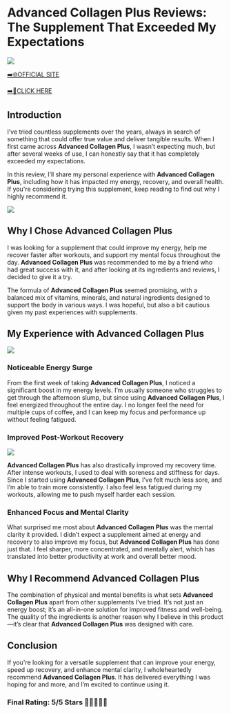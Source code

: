 # **Advanced Collagen Plus Reviews**: The Supplement That Exceeded My Expectations

[![](https://static.vecteezy.com/system/resources/thumbnails/019/896/014/small/buy-now-gradient-button-with-cart-symbol-buy-now-illustration-png.png)](https://edetoop.top/lander/sugarpreland-1/advcollagenpl.html) 

[➡️🌐OFFICIAL SITE](https://edetoop.top/lander/sugarpreland-1/advcollagenpl.html) 

[➡️🔗CLICK HERE](https://edetoop.top/lander/sugarpreland-1/advcollagenpl.html) 


## Introduction

I’ve tried countless supplements over the years, always in search of something that could offer true value and deliver tangible results. When I first came across **Advanced Collagen Plus**, I wasn’t expecting much, but after several weeks of use, I can honestly say that it has completely exceeded my expectations.

In this review, I’ll share my personal experience with **Advanced Collagen Plus**, including how it has impacted my energy, recovery, and overall health. If you're considering trying this supplement, keep reading to find out why I highly recommend it.

[![](https://wallpapers.com/images/hd/red-order-now-button-udg4jcj4arvn8b0n-2.png)](https://edetoop.top/lander/sugarpreland-1/advcollagenpl.html)  

## Why I Chose **Advanced Collagen Plus**

I was looking for a supplement that could improve my energy, help me recover faster after workouts, and support my mental focus throughout the day. **Advanced Collagen Plus** was recommended to me by a friend who had great success with it, and after looking at its ingredients and reviews, I decided to give it a try.

The formula of **Advanced Collagen Plus** seemed promising, with a balanced mix of vitamins, minerals, and natural ingredients designed to support the body in various ways. I was hopeful, but also a bit cautious given my past experiences with supplements.

## My Experience with **Advanced Collagen Plus**

[![](https://static.vecteezy.com/system/resources/thumbnails/019/896/014/small/buy-now-gradient-button-with-cart-symbol-buy-now-illustration-png.png)](https://edetoop.top/lander/sugarpreland-1/advcollagenpl.html)

### Noticeable Energy Surge

From the first week of taking **Advanced Collagen Plus**, I noticed a significant boost in my energy levels. I’m usually someone who struggles to get through the afternoon slump, but since using **Advanced Collagen Plus**, I feel energized throughout the entire day. I no longer feel the need for multiple cups of coffee, and I can keep my focus and performance up without feeling fatigued.

### Improved Post-Workout Recovery

[![](https://wallpapers.com/images/hd/red-order-now-button-udg4jcj4arvn8b0n-2.png)](https://edetoop.top/lander/sugarpreland-1/advcollagenpl.html)  

**Advanced Collagen Plus** has also drastically improved my recovery time. After intense workouts, I used to deal with soreness and stiffness for days. Since I started using **Advanced Collagen Plus**, I’ve felt much less sore, and I’m able to train more consistently. I also feel less fatigued during my workouts, allowing me to push myself harder each session.

### Enhanced Focus and Mental Clarity

What surprised me most about **Advanced Collagen Plus** was the mental clarity it provided. I didn’t expect a supplement aimed at energy and recovery to also improve my focus, but **Advanced Collagen Plus** has done just that. I feel sharper, more concentrated, and mentally alert, which has translated into better productivity at work and overall better mood.

## Why I Recommend **Advanced Collagen Plus**

The combination of physical and mental benefits is what sets **Advanced Collagen Plus** apart from other supplements I’ve tried. It’s not just an energy boost; it’s an all-in-one solution for improved fitness and well-being. The quality of the ingredients is another reason why I believe in this product—it’s clear that **Advanced Collagen Plus** was designed with care.

## Conclusion

If you're looking for a versatile supplement that can improve your energy, speed up recovery, and enhance mental clarity, I wholeheartedly recommend **Advanced Collagen Plus**. It has delivered everything I was hoping for and more, and I’m excited to continue using it.

### Final Rating: 5/5 Stars 🌟🌟🌟🌟🌟

